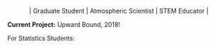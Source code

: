<p>
  <center>| Graduate Student | Atmospheric Scientist | STEM Educator |</center>
</p>

<p>
  <b>Current Project:</b> Upward Bound, 2018! 
  
  For Statistics Students:</br>
</p>
